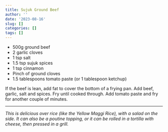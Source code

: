 ```yaml
---
title: Sujuk Ground Beef
author: ''
date: '2023-08-16'
slug: []
categories: []
tags: []
---
```


- 500g ground beef
- 2 garlic cloves
- 1 tsp salt
- 1.5 tsp sujuk spices
- 1 tsp cinnamon
- Pinch of ground cloves
- 1.5 tablespoons tomato paste (or 1 tablespoon ketchup)

If the beef is lean, add fat to cover the bottom of a frying pan. Add beef, garlic, salt and spices. Fry until cooked through. Add tomato paste and fry for another couple of minutes.

---
_This is delicious over rice (like the Yellow Maggi Rice), with a salad on the side. It can also be a poutine topping, or it can be rolled in a tortilla with cheese, then pressed in a grill._